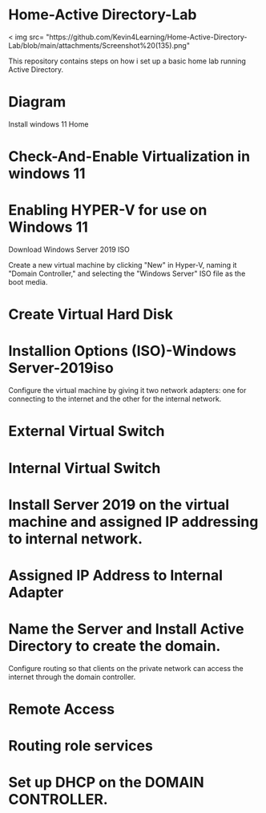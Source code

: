 <h1>Home-Active Directory-Lab</h1>
< img src= "https://github.com/Kevin4Learning/Home-Active-Directory-Lab/blob/main/attachments/Screenshot%20(135).png"


This repository contains steps on how i set up a basic home lab running Active Directory.

# Diagram

 Install windows 11 Home

# Check-And-Enable Virtualization in windows 11

 

# Enabling HYPER-V for use on Windows 11

Download Windows Server 2019 ISO

Create a new virtual machine by clicking "New" in Hyper-V, naming it "Domain Controller," and selecting the "Windows Server" ISO file as the boot media.

# Create Virtual Hard Disk


# Installion Options (ISO)-Windows Server-2019iso

Configure the virtual machine by giving it two network adapters: one for connecting to the internet and the other for the internal network.
# External Virtual Switch


# Internal Virtual Switch

# Install Server 2019 on the virtual machine and assigned IP addressing to internal network.


# Assigned IP Address to Internal Adapter

# Name the Server and Install Active Directory to create the domain.

Configure routing so that clients on the private network can access the internet through the domain controller.

# Remote Access


# Routing role services

# Set up DHCP on the DOMAIN CONTROLLER.











